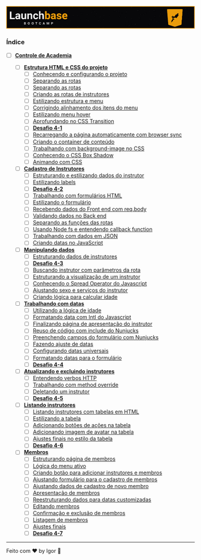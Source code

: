 <div style="text-align: center;">
  <a href="#">
    <img alt="LaunchBase" src="../../.github/logo.jpg"/>
  </a>
</div>

### **Índice**

- [ ] [**Controle de Academia**](#)

  - [ ] [**Estrutura HTML e CSS do projeto**](#)
    - [ ] [Conhecendo e configurando o projeto](#)
    - [ ] [Separando as rotas](#)
    - [ ] [Separando as rotas](#)
    - [ ] [Criando as rotas de instrutores](#)
    - [ ] [Estilizando estrutura e menu](#)
    - [ ] [Corrigindo alinhamento dos itens do menu](#)
    - [ ] [Estilizando menu hover](#)
    - [ ] [Aprofundando no CSS Transition](#)
    - [ ] [**Desafio 4-1**](https://github.com/rocketseat-education/bootcamp-launchbase-desafios-04/blob/master/desafios/04-1-header.md)
    - [ ] [Recarregando a página automaticamente com browser sync](#)
    - [ ] [Criando o container de conteúdo](#)
    - [ ] [Trabalhando com background-image no CSS](#)
    - [ ] [Conhecendo o CSS Box Shadow](#)
    - [ ] [Animando com CSS](#)

  - [ ] [**Cadastro de Instrutores**](#)
    - [ ] [Estruturando e estilizando dados do instrutor](#)
    - [ ] [Estilizando labels](#)
    - [ ] [**Desafio 4-2**](https://github.com/rocketseat-education/bootcamp-launchbase-desafios-04/blob/master/desafios/04-2-card-teacher.md)
    - [ ] [Trabalhando com formulários HTML](#)
    - [ ] [Estilizando o formulário](#)
    - [ ] [Recebendo dados do Front end com req.body](#)
    - [ ] [Validando dados no Back end](#)
    - [ ] [Separando as funções das rotas](#)
    - [ ] [Usando Node fs e entendendo callback function](#)
    - [ ] [Trabalhando com dados em JSON](#)
    - [ ] [Criando datas no JavaScript](#)

  - [ ] [**Manipulando dados**](#)
    - [ ] [Estruturando dados de instrutores](#)
    - [ ] [**Desafio 4-3**](https://github.com/rocketseat-education/bootcamp-launchbase-desafios-04/blob/master/desafios/04-3-form-and-routes-teacher.md)
    - [ ] [Buscando instrutor com parâmetros da rota](#)
    - [ ] [Estruturando a visualização de um instrutor](#)
    - [ ] [Conhecendo o Spread Operator do Javascript](#)
    - [ ] [Ajustando sexo e serviços do instrutor](#)
    - [ ] [Criando lógica para calcular idade](#)

  - [ ] [**Trabalhando com datas**](#)
    - [ ] [Utilizando a lógica de idade](#)
    - [ ] [Formatando data com Intl do Javascript](#)
    - [ ] [Finalizando página de apresentação do instrutor](#)
    - [ ] [Reuso de código com include do Nunjucks](#)
    - [ ] [Preenchendo campos do formulário com Nunjucks](#)
    - [ ] [Fazendo ajuste de datas](#)
    - [ ] [Configurando datas universais](#)
    - [ ] [Formatando datas para o formulário](#)
    - [ ] [**Desafio 4-4**](https://github.com/rocketseat-education/bootcamp-launchbase-desafios-04/blob/master/desafios/04-4-show-edit-format-teacher.md)

  - [ ] [**Atualizando e excluindo instrutores**](#)
    - [ ] [Entendendo verbos HTTP](#)
    - [ ] [Trabalhando com method override](#)
    - [ ] [Deletando um instrutor](#)
    - [ ] [**Desafio 4-5**](https://github.com/rocketseat-education/bootcamp-launchbase-desafios-04/blob/master/desafios/04-5-put-delete-teacher.md)

  - [ ] [**Listando instrutores**](#)
    - [ ] [Listando instrutores com tabelas em HTML](#)
    - [ ] [Estilizando a tabela](#)
    - [ ] [Adicionando botões de ações na tabela](#)
    - [ ] [Adicionando imagem de avatar na tabela](#)
    - [ ] [Ajustes finais no estilo da tabela](#)
    - [ ] [**Desafio 4-6**](https://github.com/rocketseat-education/bootcamp-launchbase-desafios-04/blob/master/desafios/04-6-list-teachers.md)

  - [ ] [**Membros**](#)
    - [ ] [Estruturando página de membros](#)
    - [ ] [Lógica do menu ativo](#)
    - [ ] [Criando botão para adicionar instrutores e membros](#)
    - [ ] [Ajustando formulário para o cadastro de membros](#)
    - [ ] [Ajustando dados de cadastro de novo membro](#)
    - [ ] [Apresentação de membros](#)
    - [ ] [Reestruturando dados para datas customizadas](#)
    - [ ] [Editando membros](#)
    - [ ] [Confirmação e exclusão de membros](#)
    - [ ] [Listagem de membros](#)
    - [ ] [Ajustes finais](#)
    - [ ] [**Desafio 4-7**](https://github.com/rocketseat-education/bootcamp-launchbase-desafios-04/blob/master/desafios/04-7-students.md)

---

Feito com ❤ by Igor 🖖
